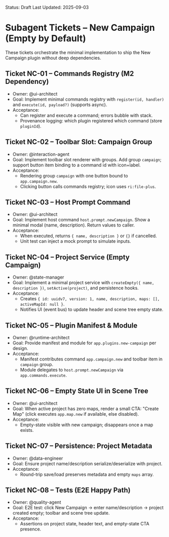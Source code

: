 Status: Draft
Last Updated: 2025-09-03

# Subagent Tickets – New Campaign (Empty by Default)

These tickets orchestrate the minimal implementation to ship the New Campaign plugin without deep dependencies.

## Ticket NC-01 – Commands Registry (M2 Dependency)

- Owner: @ui-architect
- Goal: Implement minimal commands registry with `register(id, handler)` and `execute(id, payload?)` (supports async).
- Acceptance:
  - Can register and execute a command; errors bubble with stack.
  - Provenance logging: which plugin registered which command (store `pluginId`).

## Ticket NC-02 – Toolbar Slot: Campaign Group

- Owner: @interaction-agent
- Goal: Implement toolbar slot renderer with groups. Add group `campaign`; support button item binding to a command id with icon+label.
- Acceptance:
  - Rendering group `campaign` with one button bound to `app.campaign.new`.
  - Clicking button calls commands registry; icon uses `ri:file-plus`.

## Ticket NC-03 – Host Prompt Command

- Owner: @ui-architect
- Goal: Implement host command `host.prompt.newCampaign`. Show a minimal modal (name, description). Return values to caller.
- Acceptance:
  - When executed, returns `{ name, description }` or `{}` if cancelled.
  - Unit test can inject a mock prompt to simulate inputs.

## Ticket NC-04 – Project Service (Empty Campaign)

- Owner: @state-manager
- Goal: Implement a minimal project service with `createEmpty({ name, description })`, `setActive(project)`, and persistence hooks.
- Acceptance:
  - Creates `{ id: uuidv7, version: 1, name, description, maps: [], activeMapId: null }`.
  - Notifies UI (event bus) to update header and scene tree empty state.

## Ticket NC-05 – Plugin Manifest & Module

- Owner: @runtime-architect
- Goal: Provide manifest and module for `app.plugins.new-campaign` per design.
- Acceptance:
  - Manifest contributes command `app.campaign.new` and toolbar item in `campaign` group.
  - Module delegates to `host.prompt.newCampaign` via `app.commands.execute`.

## Ticket NC-06 – Empty State UI in Scene Tree

- Owner: @ui-architect
- Goal: When active project has zero maps, render a small CTA: "Create Map" (click executes `app.map.new` if available, else disabled).
- Acceptance:
  - Empty-state visible with new campaign; disappears once a map exists.

## Ticket NC-07 – Persistence: Project Metadata

- Owner: @data-engineer
- Goal: Ensure project name/description serialize/deserialize with project.
- Acceptance:
  - Round-trip save/load preserves metadata and empty `maps` array.

## Ticket NC-08 – Tests (E2E Happy Path)

- Owner: @quality-agent
- Goal: E2E test: click New Campaign → enter name/description → project created empty; toolbar and scene tree update.
- Acceptance:
  - Assertions on project state, header text, and empty-state CTA presence.
